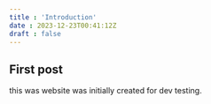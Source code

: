 ```yaml
---
title : 'Introduction'
date : 2023-12-23T00:41:12Z
draft : false
---
```


## First post

this was website was initially created for dev testing. 